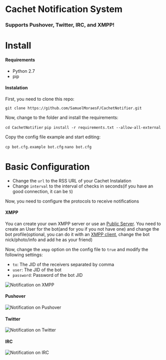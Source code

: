 # Cachet Notification System
### Supports Pushover, Twitter, IRC, and XMPP!

# Install

#### Requirements

* Python 2.7
* pip

#### Instalation

First, you need to clone this repo:

```git clone https://github.com/SamuelMoraesF/CachetNotifier.git```

Now, change to the folder and install the requirements:

```cd CachetNotifier```
```pip install -r requirements.txt --allow-all-external```

Copy the config file example and start editing:

```cp bot.cfg.example bot.cfg```
```nano bot.cfg```

# Basic Configuration

* Change the ```url``` to the RSS URL of your Cachet Instalation
* Change ```interval``` to the interval of checks in seconds(if you have an good connection, it can be ```5```)

Now, you need to configure the protocols to receive notifications

#### XMPP

You can create your own XMPP server or use an [Public Server](http://xmpp.org/xmpp-software/servers/). You need to create an User for the bot(and for you if you not have one) and change the bot profile(optional, you can do it with an [XMPP client](http://xmpp.org/xmpp-software/clients/), change the bot nick/photo/info and add he as your friend)

Now, change the ```xmpp``` option on the config file to ```true``` and modify the following settings:

- ```to```:  The JID of the receivers separated by comma
- ```user```: The JID of the bot
- ```password```: Password of the bot JID

![Notification on XMPP](http://i.imgur.com/ewg44pY.png)

#### Pushover

![Notification on Pushover](http://i.imgur.com/InBC9Bx.png)

#### Twitter

![Notification on Twitter](http://i.imgur.com/XHNhQT6.png)

#### IRC

![Notification on IRC](http://i.imgur.com/MmwH4kN.png)

